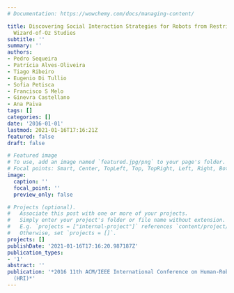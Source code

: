 ```yaml
---
# Documentation: https://wowchemy.com/docs/managing-content/

title: Discovering Social Interaction Strategies for Robots from Restricted-Perception
  Wizard-of-Oz Studies
subtitle: ''
summary: ''
authors:
- Pedro Sequeira
- Patrı́cia Alves-Oliveira
- Tiago Ribeiro
- Eugenio Di Tullio
- Sofia Petisca
- Francisco S Melo
- Ginevra Castellano
- Ana Paiva
tags: []
categories: []
date: '2016-01-01'
lastmod: 2021-01-16T17:16:21Z
featured: false
draft: false

# Featured image
# To use, add an image named `featured.jpg/png` to your page's folder.
# Focal points: Smart, Center, TopLeft, Top, TopRight, Left, Right, BottomLeft, Bottom, BottomRight.
image:
  caption: ''
  focal_point: ''
  preview_only: false

# Projects (optional).
#   Associate this post with one or more of your projects.
#   Simply enter your project's folder or file name without extension.
#   E.g. `projects = ["internal-project"]` references `content/project/deep-learning/index.md`.
#   Otherwise, set `projects = []`.
projects: []
publishDate: '2021-01-16T17:16:20.987187Z'
publication_types:
- '1'
abstract: ''
publication: '*2016 11th ACM/IEEE International Conference on Human-Robot Interaction
  (HRI)*'
---
```

